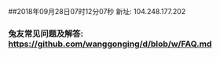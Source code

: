 ##2018年09月28日07时12分07秒 新址: 104.248.177.202
### 兔友常见问题及解答: https://github.com/wanggonging/d/blob/w/FAQ.md
